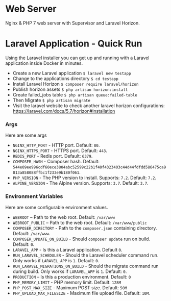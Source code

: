 # Web Server

Nginx & PHP 7 web server with Supervisor and Laravel Horizon.

# Laravel Application - Quick Run

Using the Laravel installer you can get up and running with a Laravel application inside Docker in minutes.

- Create a new Laravel application `$ laravel new testapp`
- Change to the applications directory `$ cd testapp`
- Install Laravel Horizon `$ composer require laravel/horizon`
- Publish horizon assets `$ php artisan horizon:install`
- Create failed_jobs table `$ php artisan queue:failed-table`
- Then Migrate `$ php artisan migrate`
- Visit the laravel website to check another laravel horizon configurations: https://laravel.com/docs/5.7/horizon#installation

### Args

Here are some args

- `NGINX_HTTP_PORT` - HTTP port. Default: `80`.
- `NGINX_HTTPS_PORT` - HTTPS port. Default: `443`.
- `REDIS_PORT` - Redis port. Default: `6379`.
- `COMPOSER_HASH` - Composer hash. Default: `544e09ee996cdf60ece3804abc52599c22b1f40f4323403c44d44fdfdd586475ca9813a858088ffbc1f233e9b180f061`.
- `PHP_VERSION` - The PHP version to install. Supports: `7.2`. Default: `7.2`.
- `ALPINE_VERSION` - The Alpine version. Supports: `3.7`. Default: `3.7`.

### Environment Variables

Here are some configurable environment values.

- `WEBROOT` – Path to the web root. Default: `/var/www`
- `WEBROOT_PUBLIC` – Path to the web root. Default: `/var/www/public`
- `COMPOSER_DIRECTORY` - Path to the `composer.json` containing directory. Default: `/var/www`.
- `COMPOSER_UPDATE_ON_BUILD` - Should `composer update` run on build. Default: `0`.
- `LARAVEL_APP` - Is this a Laravel application. Default `0`.
- `RUN_LARAVEL_SCHEDULER` - Should the Laravel scheduler command run. Only works if `LARAVEL_APP` is `1`. Default: `0`.
- `RUN_LARAVEL_MIGRATIONS_ON_BUILD` - Should the migrate command run during build. Only works if `LARAVEL_APP` is `1`. Default: `0`.
- `PRODUCTION` – Is this a production environment. Default: `0`
- `PHP_MEMORY_LIMIT` - PHP memory limit. Default: `128M`
- `PHP_POST_MAX_SIZE` - Maximum POST size. Default: `50M`
- `PHP_UPLOAD_MAX_FILESIZE` - Maximum file upload file. Default: `10M`.
